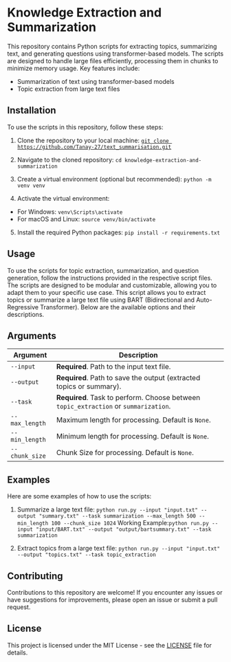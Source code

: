 # Knowledge Extraction and Summarization

This repository contains Python scripts for extracting topics, summarizing text, and generating questions using transformer-based models. The scripts are designed to handle large files efficiently, processing them in chunks to minimize memory usage. Key features include:

- Summarization of text using transformer-based models
- Topic extraction from large text files

## Installation

To use the scripts in this repository, follow these steps:

1. Clone the repository to your local machine:
[`git clone https://github.com/Tanay-27/text_summarisation.git`](https://github.com/Tanay-27/text_summarisation.git)

2. Navigate to the cloned repository:
```cd knowledge-extraction-and-summarization```

3. Create a virtual environment (optional but recommended):
```python -m venv venv```

4. Activate the virtual environment:

- For Windows:
  ```venv\Scripts\activate```
- For macOS and Linux:
  ```source venv/bin/activate```

5. Install the required Python packages:
```pip install -r requirements.txt```


## Usage

To use the scripts for topic extraction, summarization, and question generation, follow the instructions provided in the respective script files. The scripts are designed to be modular and customizable, allowing you to adapt them to your specific use case.
This script allows you to extract topics or summarize a large text file using BART (Bidirectional and Auto-Regressive Transformer). Below are the available options and their descriptions.

## Arguments

| Argument       | Description                                                                                       |
|----------------|---------------------------------------------------------------------------------------------------|
| `--input`      | **Required**. Path to the input text file.                                                       |
| `--output`     | **Required**. Path to save the output (extracted topics or summary).                             |
| `--task`       | **Required**. Task to perform. Choose between `topic_extraction` or `summarization`.             |
| `--max_length` | Maximum length for processing. Default is `None`.                                                |
| `--min_length` | Minimum length for processing. Default is `None`.                                                |
| `--chunk_size` | Chunk Size for processing. Default is `None`.                                                     |


## Examples

Here are some examples of how to use the scripts:

1. Summarize a large text file:
```python run.py --input "input.txt" --output "summary.txt" --task summarization --max_length 500 --min_length 100 --chunk_size 1024```
Working Example:```python run.py --input "input/BART.txt" --output "output/bartsummary.txt" --task summarization```  

2. Extract topics from a large text file:
```python run.py --input "input.txt" --output "topics.txt" --task topic_extraction```


## Contributing

Contributions to this repository are welcome! If you encounter any issues or have suggestions for improvements, please open an issue or submit a pull request.

## License

This project is licensed under the MIT License - see the [LICENSE](LICENSE) file for details.


